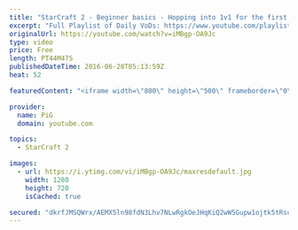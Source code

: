 ```yaml
---
title: "StarCraft 2 - Beginner basics - Hopping into 1v1 for the first time | The PiG Daily #16"
excerpt: "Full Playlist of Daily VoDs: https://www.youtube.com/playlist?list=PLFUDU8AOevUdOq5x--TBFC-p54CMWM4Fb\r See the Show notes and more info + ongoing discussion of the show in the Teamliquid thread: http://www.teamliquid.net/forum/starcraft-2/509383-the-pig-daily-thinking-critically-about-sc\r  -- Watch live"
originalUrl: https://youtube.com/watch?v=iMBgp-OA9Jc
type: video
price: Free
length: PT44M47S
publishedDateTime: 2016-06-28T05:13:59Z
heat: 52

featuredContent: "<iframe width=\"800\" height=\"500\" frameborder=\"0\" src=\"https://www.youtube.com/embed/iMBgp-OA9Jc\" allow=\"accelerometer; autoplay; encrypted-media; gyroscope; picture-in-picture\" allowfullscreen></iframe>"

provider:
  name: PiG
  domain: youtube.com

topics:
  - StarCraft 2

images:
  - url: https://i.ytimg.com/vi/iMBgp-OA9Jc/maxresdefault.jpg
    width: 1280
    height: 720
    isCached: true

secured: "dkrfJMSQWrx/AEMX5ln98fdN3Lhv7NLwRgkOeJHqKiQ2wW5Gupw1ojtk5tRsumK2ScF9R9Rm+VZtE5Ng9/20NxCvXXz60T+VmtxEcL7B9FrqfAOzhZs7Z21BkDK0WqgRGQcKryB+qhK1vlVgJwZt2Dy6K740UZb7ICgwKQcK8BdbrqpY4xdg5OgfOtRcOUFH4sRCDodawOWPt7U8aWAAmSlphyFALfOlSOm4UvSy4UE6GQRW/n2THumMl2uuiWFMh3a+ZIP/quXO4UjZB/a6iJYhzDC09OHYQo4EcM6pWbvJyFZrkZ30E2Lxow5khbGVyfOSc2L7tJ8/6bI+t3hNQHw55VDiuKhfTsmwXytnQ+6rLz+mhykWwvXr3zji5VjudF86nDk4Pfhf4x9vq3AV8XvuLax3nGn170HI3Mo4CkkVxi62qAXG7XuzOadMLjzW;aQmFWIkeGTB4ybT6zwlhHw=="
---
```


